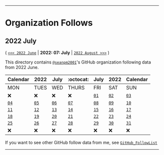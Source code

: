 
***

# Organization Follows

## 2022 July

( [`<<< 2022 June`](/Follows/2022/06_June/) | **2022: 07: July** | [`2022 August >>>`](/Follows/2022/08_August/) )

This directory contains [`@seanpm2001`](https://github.com/seanpm2001/)'s GitHub organization following data from 2022 June.

| Calendar | 2022 | July | :octocat: | July | 2022 | Calendar |
|---|---|---|---|---|---|---|
| MON | TUES | WED | THURS | FRI | SAT | SUN |
| :x: | :x: | :x: | :x: | [`01`](/Follows/2022/07_July/01/) | [`02`](/Follows/2022/07_July/02/) | [`03`](/Follows/2022/07_July/03/) |
| [`04`](/Follows/2022/07_July/04/) | [`05`](/Follows/2022/07_July/05/) | [`06`](/Follows/2022/07_July/06/) | [`07`](/Follows/2022/07_July/07/) | [`08`](/Follows/2022/07_July/08/) | [`09`](/Follows/2022/07_July/09/) |  [`10`](/Follows/2022/07_July/10/) |
| [`11`](/Follows/2022/07_July/11/) | [`12`](/Follows/2022/07_July/12/) | [`13`](/Follows/2022/07_July/13/) | [`14`](/Follows/2022/07_July/14/) | [`15`](/Follows/2022/07_July/15/) | [`16`](/Follows/2022/07_July/16/) |  [`17`](/Follows/2022/07_July/17/) |
| [`18`](/Follows/2022/07_July/18/) | [`19`](/Follows/2022/07_July/19/) | [`20`](/Follows/2022/07_July/20/) | [`21`](/Follows/2022/07_July/21/) | [`22`](/Follows/2022/07_July/22/) | [`23`](/Follows/2022/07_July/23/) |  [`24`](/Follows/2022/07_July/24/) |
| [`25`](/Follows/2022/07_July/25/) | [`26`](/Follows/2022/07_July/26/) | [`27`](/Follows/2022/07_July/27/) | [`28`](/Follows/2022/07_July/28/) | [`29`](/Follows/2022/07_July/29/) | [`30`](/Follows/2022/07_July/30/) |  [`31`](/Follows/2022/07_July/31/) |
| :x: | :x: | :x: | :x: | :x: | :x: | :x: |

If you want to see other GitHub follow data from me, see [`GitHub_FollowList`](https://github.com/seanpm2001/GitHub_FollowList/)

***
